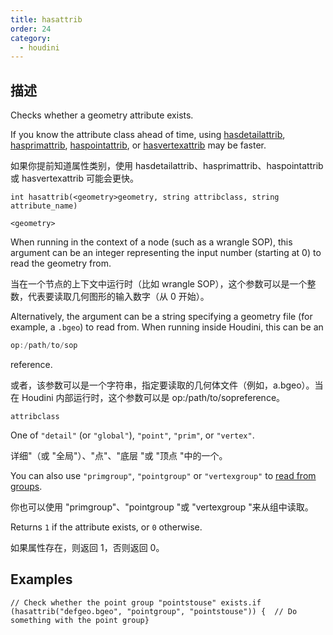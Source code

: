 ```yaml
---
title: hasattrib
order: 24
category:
  - houdini
---
```

    
## 描述

Checks whether a geometry attribute exists.

If you know the attribute class ahead of time, using
[hasdetailattrib](hasdetailattrib.html "Returns if a geometry detail attribute
exists."), [hasprimattrib](hasprimattrib.html "Returns if a geometry prim
attribute exists."), [haspointattrib](haspointattrib.html "Returns if a
geometry point attribute exists."), or [hasvertexattrib](hasvertexattrib.html "Returns if a geometry vertex attribute exists.") may be faster.

如果你提前知道属性类别，使用 hasdetailattrib、hasprimattrib、haspointattrib 或 hasvertexattrib 可能会更快。

`int hasattrib(<geometry>geometry, string attribclass, string attribute_name)`

`<geometry>`

When running in the context of a node (such as a wrangle SOP), this argument
can be an integer representing the input number (starting at 0) to read the
geometry from.

当在一个节点的上下文中运行时（比如 wrangle SOP），这个参数可以是一个整数，代表要读取几何图形的输入数字（从 0 开始）。

Alternatively, the argument can be a string specifying a geometry file (for
example, a `.bgeo`) to read from. When running inside Houdini, this can be an

```c
op:/path/to/sop
```

reference.

或者，该参数可以是一个字符串，指定要读取的几何体文件（例如，a.bgeo）。当在 Houdini 内部运行时，这个参数可以是 op:/path/to/sopreference。

`attribclass`

One of `"detail"` (or `"global"`), `"point"`, `"prim"`, or `"vertex"`.

详细"（或 "全局"）、"点"、"底层 "或 "顶点 "中的一个。

You can also use `"primgroup"`, `"pointgroup"` or `"vertexgroup"` to [read
from groups](../groups.html "You can read the contents of
primitive/point/vertex groups in VEX as if they were attributes.").

你也可以使用 "primgroup"、"pointgroup "或 "vertexgroup "来从组中读取。

Returns `1` if the attribute exists, or `0` otherwise.

如果属性存在，则返回 1，否则返回 0。

## Examples

    // Check whether the point group "pointstouse" exists.if (hasattrib("defgeo.bgeo", "pointgroup", "pointstouse")) {  // Do something with the point group}
